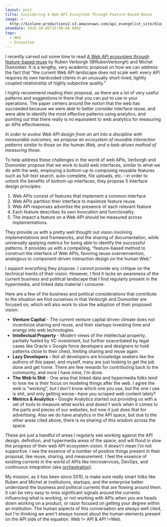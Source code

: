 ```yaml
---
layout: post
title: Considering A Web API Ecosystem Through Feature-Based Reuse
image: >-
  http://kinlane-productions2.s3.amazonaws.com/api_evangelist_site/blog/screen_shot_2016_10_04_at_11.24.39_am.png
atomdate: 2016-10-05T16:00:00.000Z
tags:
  - Web
  - Ecosystem
---
```

I recently carved out some time to read [A Web API ecosystem through feature-based reuse](https://arxiv.org/pdf/1609.07108v1.pdf) by Ruben Verborgh (@RubenVerborgh) and Michel Dumontier. It is a lengthy, very academic proposal on how we can address the fact that "the current Web API landscape does not scale well: every API requires its own hardcoded clients in an unusually short-lived, tightly coupled relationship of highly subjective quality."

I highly recommend reading their proposal, as there are a lot of very useful patterns and suggestions in there that you can put to use in your operations. The paper centers around the notion that the web has succeeded because we were able to better consider interface reuse, and were able to identify the most effective patterns using analytics, and pointing out that there really is no equivalent to web analytics for measuring an APIs effectiveness. 

_In order to evolve Web API design from an art into a discipline with measurable outcomes, we propose an ecosystem of reusable interaction patterns similar to those on the human Web, and a task-driven method of measuring those._

To help address these challenges in the world of web APIs, Verborgh and Dumontier propose that we work to build web interfaces, similar to what we do with the web, employing a bottom-up to composing reusable features such as full-text search, auto-complete, file uploads, etc.--in order to unlock the benefits of bottom-up interfaces, they propose 5 interface design principles:

1.  Web APIs consist of features that implement a common interface
2.  Web APIs partition their interface to maximize feature reuse.
3.  Web API responses advertise the presence of each relevant feature
4.  Each feature describes its own invocation and functionality.
5.  The impact a feature on a Web API should be measured across implementations.

They provide us with a pretty well thought out vision involving implementations and frameworks, and the sharing of documentation, while universally applying metrics for being able to identify the successful patterns. It provides us with a compelling, "feature-based method to construct the interface of Web APIs, favoring reuse overreinvention, analogous to component-driven interaction design on the human Web."

I support everything they propose. I cannot provide any critique on the technical merits of their vision. However, I find it lacks an awareness of the current business and political landscape that I find regularly present in the hypermedia, and linked data material I consume.

Here are a few of the business and political considerations that contribute to the situation we find ourselves in that Verborgh and Dumontier are focused on, which will also work to slow the adoption of their proposed vision:

*   **Venture Capital** - The current venture capital driven climate does not incentivize sharing and reuse, and their startups investing time and energy into web technologies.
*   **Intellectual Property** \- Modern views of the intellectual property, partially fueled by VC investment, but further exacerbated by legal cases like Oracle v Google force developers and designers to hold patterns close to their chest, limiting sharing and reuse again.
*   **Lazy Developers -** Not all developers are knowledge seekers like the authors of this paper, and myself, many are just looking to get the job done and get home. There are few rewards for contributing back to the community, and once I have mine, I'm done.
*   **The Web Is Shit** \- One area that linked data and hypermedia folks tend to lose me is their focus on modeling things after the web. I agree the web is "working", but I don't know which one you use, but the one I use is shit, and only getting worse--have you scraped web content lately?
*   **Metrics & Analytics -** Google Analytics started out providing us with a set of tools to measure what works and doesn't work when it comes to the parts and pieces of our websites, but now it just does that for advertising. Also we do have analytics in the API space, but due to the other areas cited above, there is no sharing of this wisdom across the space.

These are just a handful of areas I regularly see working against the API design, definition, and hypermedia areas of the space, and will flood in slow the progress of their web API ecosystem vision. It doesn't mean I'm not supportive. I see the essence of a number of positive things present in their proposal, like reuse, sharing, and measurement. I feel the essence of existing currents in the world of APIs like microservices, DevOps, and continuous integration (aka [orchestration](http://orchestration.apievangelist.com/)).

My mission, as it has been since 2010, is make sure really smart folks like Ruben and Michel at institutions, startups, and the enterprise better understand the business and political currents that are flowing around them. It can be very easy to miss significant signals around the currents influencing what is working, or not working with APIs when you are heads down working on a product, or razor focused on getting your degree within an institution. The human aspects of this conversation are always well cited, but I'm thinking we aren't always honest about the human elements present on the API side of the equation. Web != API & API !=Web.